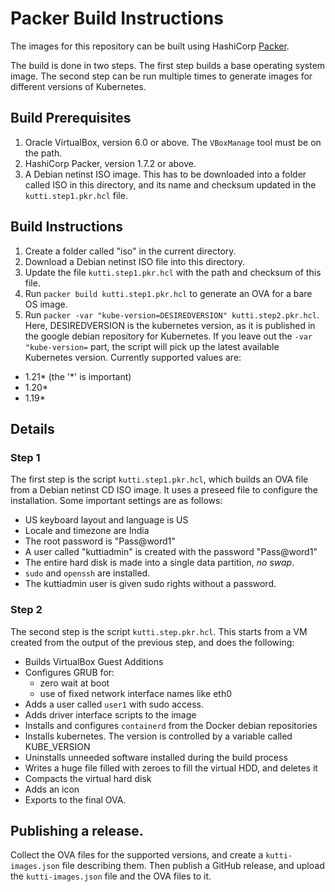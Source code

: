 # Packer Build Instructions

The images for this repository can be built using HashiCorp [Packer](https://www.packer.io/).

The build is done in two steps. The first step builds a base operating system image. The
second step can be run multiple times to generate images for different versions of Kubernetes.

## Build Prerequisites

1. Oracle VirtualBox, version 6.0 or above. The `VBoxManage` tool must be on the path.
2. HashiCorp Packer, version 1.7.2 or above.
3. A Debian netinst ISO image. This has to be downloaded into a folder called ISO in this directory, and its name and checksum updated in the `kutti.step1.pkr.hcl` file.

## Build Instructions
1. Create a folder called "iso" in the current directory.
2. Download a Debian netinst ISO file into this directory.
3. Update the file `kutti.step1.pkr.hcl` with the path and checksum of this file.
4. Run `packer build kutti.step1.pkr.hcl` to generate an OVA for a bare OS image.
5. Run `packer -var "kube-version=DESIREDVERSION" kutti.step2.pkr.hcl`. Here, DESIREDVERSION is the kubernetes version, as it is published in the google debian repository for Kubernetes. If you leave out the `-var "kube-version=` part, the script will pick up the latest available Kubernetes version. Currently supported values are:
  * 1.21* (the '*' is important)
  * 1.20*
  * 1.19*

## Details
### Step 1
The first step is the script `kutti.step1.pkr.hcl`, which builds an OVA file from a Debian netinst CD ISO image. It uses a preseed file to configure the installation. Some important settings are as follows:
* US keyboard layout and language is US
* Locale and timezone are India
* The root password is "Pass@word1"
* A user called "kuttiadmin" is created with the password "Pass@word1"
* The entire hard disk is made into a single data partition, _no swap_.
* `sudo` and `openssh` are installed.
* The kuttiadmin user is given sudo rights without a password.

### Step 2
The second step is the script `kutti.step.pkr.hcl`. This starts from a VM created from the output of the previous step, and does the following:
* Builds VirtualBox Guest Additions
* Configures GRUB for:
  * zero wait at boot
  * use of fixed network interface names like eth0
* Adds a user called `user1` with sudo access.
* Adds driver interface scripts to the image
* Installs and configures `containerd` from the Docker debian repositories
* Installs kubernetes. The version is controlled by a variable called KUBE_VERSION
* Uninstalls unneeded software installed during the build process
* Writes a huge file filled with zeroes to fill the virtual HDD, and deletes it
* Compacts the virtual hard disk
* Adds an icon
* Exports to the final OVA. 

## Publishing a release.
Collect the OVA files for the supported versions, and create a `kutti-images.json` file describing them. Then publish a GitHub release, and upload the `kutti-images.json` file and the OVA files to it.
